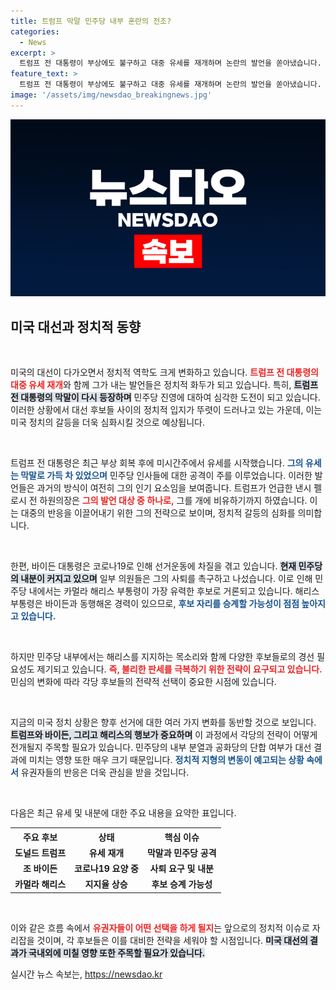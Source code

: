 ```yaml
---
title: 트럼프 막말 민주당 내부 혼란의 전조?
categories:
  - News
excerpt: >
  트럼프 전 대통령이 부상에도 불구하고 대중 유세를 재개하며 논란의 발언을 쏟아냈습니다. 한편, 코로나19로 어려운 상황에 빠진 바이든 대통령과 민주당 내부의 동요가 심화되고 있습니다. 짜릿한 정치적 공방이 시작됩니다!
feature_text: >
  트럼프 전 대통령이 부상에도 불구하고 대중 유세를 재개하며 논란의 발언을 쏟아냈습니다. 한편, 코로나19로 어려운 상황에 빠진 바이든 대통령과 민주당 내부의 동요가 심화되고 있습니다. 짜릿한 정치적 공방이 시작됩니다!
image: '/assets/img/newsdao_breakingnews.jpg'
---
```


<p><img src="/assets/img/newsdao_breakingnews.jpg" alt="koreaapp 속보" /></p>

<h2 data-ke-size="size26">미국 대선과 정치적 동향</h2>

<p data-ke-size="size16">&nbsp;</p>

<p>미국의 대선이 다가오면서 정치적 역학도 크게 변화하고 있습니다. <b><span style="color: #ee2323;">트럼프 전 대통령의 대중 유세 재개</span></b>와 함께 그가 내는 발언들은 정치적 화두가 되고 있습니다. 특히, <b><span style="background-color: #21538527;">트럼프 전 대통령의 막말이 다시 등장하며</span></b> 민주당 진영에 대하여 심각한 도전이 되고 있습니다. 이러한 상황에서 대선 후보들 사이의 정치적 입지가 뚜렷이 드러나고 있는 가운데, 이는 미국 정치의 갈등을 더욱 심화시킬 것으로 예상됩니다. </p>

<p data-ke-size="size16">&nbsp;</p>

<p>트럼프 전 대통령은 최근 부상 회복 후에 미시간주에서 유세를 시작했습니다. <b><span style="color: #1a5490;">그의 유세는 막말로 가득 차 있었으며</span></b> 민주당 인사들에 대한 공격이 주를 이루었습니다. 이러한 발언들은 과거의 방식이 여전히 그의 인기 요소임을 보여줍니다. 트럼프가 언급한 낸시 펠로시 전 하원의장은 <b><span style="color: #ee2323;">그의 발언 대상 중 하나로,</span></b> 그를 개에 비유하기까지 하였습니다. 이는 대중의 반응을 이끌어내기 위한 그의 전략으로 보이며, 정치적 갈등의 심화를 의미합니다. </p>

<p data-ke-size="size16">&nbsp;</p>

<p>한편, 바이든 대통령은 코로나19로 인해 선거운동에 차질을 겪고 있습니다. <b><span style="background-color: #21538527;">현재 민주당의 내분이 커지고 있으며</span></b> 일부 의원들은 그의 사퇴를 촉구하고 나섰습니다. 이로 인해 민주당 내에서는 카멀라 해리스 부통령이 가장 유력한 후보로 거론되고 있습니다. 해리스 부통령은 바이든과 동행해온 경력이 있으므로, <b><span style="color: #1a5490;">후보 자리를 승계할 가능성이 점점 높아지고 있습니다.</span></b></p>

<p data-ke-size="size16">&nbsp;</p>

<p>하지만 민주당 내부에서는 해리스를 지지하는 목소리와 함께 다양한 후보들로의 경선 필요성도 제기되고 있습니다. <b><span style="color: #ee2323;">즉, 불리한 판세를 극복하기 위한 전략이 요구되고 있습니다.</span></b> 민심의 변화에 따라 각당 후보들의 전략적 선택이 중요한 시점에 있습니다. </p>

<p data-ke-size="size16">&nbsp;</p>

<p>지금의 미국 정치 상황은 향후 선거에 대한 여러 가지 변화를 동반할 것으로 보입니다. <b><span style="background-color: #21538527;">트럼프와 바이든, 그리고 해리스의 행보가 중요하며</span></b> 이 과정에서 각당의 전략이 어떻게 전개될지 주목할 필요가 있습니다. 민주당의 내부 분열과 공화당의 단합 여부가 대선 결과에 미치는 영향 또한 매우 크기 때문입니다. <b><span style="color: #1a5490;">정치적 지형의 변동이 예고되는 상황 속에서</span></b> 유권자들의 반응은 더욱 관심을 받을 것입니다. </p>

<p data-ke-size="size16">&nbsp;</p>

<p>다음은 최근 유세 및 내분에 대한 주요 내용을 요약한 표입니다.</p>

<table style="width: 100%; border-collapse: collapse;">
  <tr>
    <th style="text-align: center; height: 17px;"><b>주요 후보</b></th>
    <th style="text-align: center; height: 17px;"><b>상태</b></th>
    <th style="text-align: center; height: 17px;"><b>핵심 이슈</b></th>
  </tr>
  <tr>
    <td style="text-align: center; height: 17px;"><b>도널드 트럼프</b></td>
    <td style="text-align: center; height: 17px;"><b>유세 재개</b></td>
    <td style="text-align: center; height: 17px;"><b>막말과 민주당 공격</b></td>
  </tr>
  <tr>
    <td style="text-align: center; height: 17px;"><b>조 바이든</b></td>
    <td style="text-align: center; height: 17px;"><b>코로나19 요양 중</b></td>
    <td style="text-align: center; height: 17px;"><b>사퇴 요구 및 내분</b></td>
  </tr>
  <tr>
    <td style="text-align: center; height: 17px;"><b>카멀라 해리스</b></td>
    <td style="text-align: center; height: 17px;"><b>지지율 상승</b></td>
    <td style="text-align: center; height: 17px;"><b>후보 승계 가능성</b></td>
  </tr>
</table>

<p data-ke-size="size16">&nbsp;</p>

<p>이와 같은 흐름 속에서 <b><span style="color: #ee2323;">유권자들이 어떤 선택을 하게 될지</span></b>는 앞으로의 정치적 이슈로 자리잡을 것이며, 각 후보들은 이를 대비한 전략을 세워야 할 시점입니다. <b><span style="background-color: #21538527;">미국 대선의 결과가 국내외에 미칠 영향 또한 주목할 필요가 있습니다.</span></b></p>
실시간 뉴스 속보는, <a href="https://newsdao.kr" rel="dofollow">https://newsdao.kr</a>


